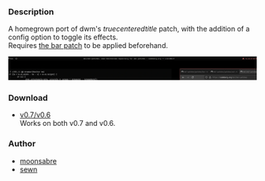 ### Description
A homegrown port of dwm's _truecenteredtitle_ patch, with the addition of a config option to toggle its effects.<br>Requires [the bar patch](https://codeberg.org/dwl/dwl-patches/src/branch/main/patches/bar) to be applied beforehand.

![](centeredtitle.webp)

### Download
- [v0.7/v0.6](/dwl/dwl-patches/raw/branch/main/patches/bartruecenteredtitle/bartruecenteredtitle.patch)<br>Works on both v0.7 and v0.6.

### Author
- [moonsabre](https://codeberg.org/moonsabre)
- [sewn](https://codeberg.org/sewn)
